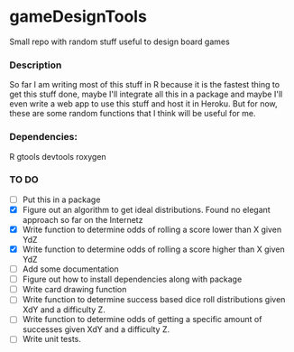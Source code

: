 # gameDesignTools
Small repo with random stuff useful to design board games

### Description

So far I am writing most of this stuff in R because it is the fastest thing to get this stuff done, maybe I'll integrate all this in a package and maybe I'll even write a web app to use this stuff and host it in Heroku. But for now, these are some 
random functions that I think will be useful for me.

### Dependencies:

R
  gtools
  devtools
  roxygen

### TO DO

- [ ] Put this in a package
- [X] Figure out an algorithm to get ideal distributions. Found no elegant approach so far on the Internetz
- [X] Write function to determine odds of rolling a score lower than X given YdZ
- [X] Write function to determine odds of rolling a score higher than X given YdZ
- [ ] Add some documentation
- [ ] Figure out how to install dependencies along with package
- [ ] Write card drawing function
- [ ] Write function to determine success based  dice roll distributions given XdY and a difficulty Z.
- [ ] Write function to determine odds of getting a specific amount of successes given XdY and a difficulty Z.
- [ ] Write unit tests.
